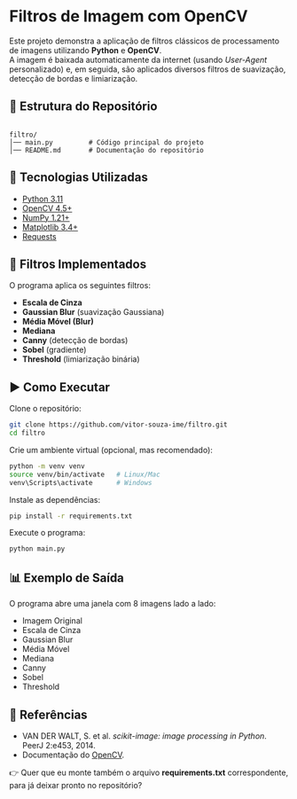 # Filtros de Imagem com OpenCV

Este projeto demonstra a aplicação de filtros clássicos de processamento de imagens utilizando **Python** e **OpenCV**.  
A imagem é baixada automaticamente da internet (usando *User-Agent* personalizado) e, em seguida, são aplicados diversos filtros de suavização, detecção de bordas e limiarização.

## 📂 Estrutura do Repositório
```

filtro/
│── main.py         # Código principal do projeto
│── README.md       # Documentação do repositório

````

## 🚀 Tecnologias Utilizadas
- [Python 3.11](https://www.python.org/)
- [OpenCV 4.5+](https://opencv.org/)
- [NumPy 1.21+](https://numpy.org/)
- [Matplotlib 3.4+](https://matplotlib.org/)
- [Requests](https://docs.python-requests.org/)

## 📸 Filtros Implementados
O programa aplica os seguintes filtros:
- **Escala de Cinza**
- **Gaussian Blur** (suavização Gaussiana)
- **Média Móvel (Blur)**
- **Mediana**
- **Canny** (detecção de bordas)
- **Sobel** (gradiente)
- **Threshold** (limiarização binária)

## ▶️ Como Executar

Clone o repositório:
```bash
git clone https://github.com/vitor-souza-ime/filtro.git
cd filtro
````

Crie um ambiente virtual (opcional, mas recomendado):

```bash
python -m venv venv
source venv/bin/activate   # Linux/Mac
venv\Scripts\activate      # Windows
```

Instale as dependências:

```bash
pip install -r requirements.txt
```

Execute o programa:

```bash
python main.py
```

## 📊 Exemplo de Saída

O programa abre uma janela com 8 imagens lado a lado:

* Imagem Original
* Escala de Cinza
* Gaussian Blur
* Média Móvel
* Mediana
* Canny
* Sobel
* Threshold

## 📜 Referências

* VAN DER WALT, S. et al. *scikit-image: image processing in Python*. PeerJ 2\:e453, 2014.
* Documentação do [OpenCV](https://docs.opencv.org/).

👉 Quer que eu monte também o arquivo **requirements.txt** correspondente, para já deixar pronto no repositório?
```
